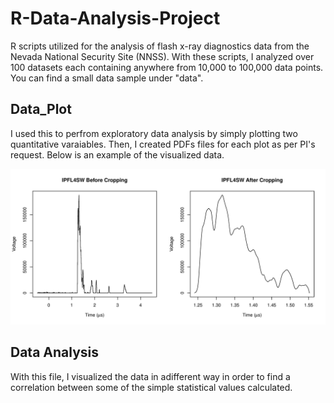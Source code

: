 # R-Data-Analysis-Project
R scripts utilized for the analysis of flash x-ray  diagnostics data from the Nevada National Security Site (NNSS). With these scripts, I analyzed over 100 datasets each containing anywhere from 10,000 to 100,000 data points. You can find a small data sample under "data".

## Data_Plot
I used this to perfrom exploratory data analysis by simply plotting two quantitative varaiables. Then, I created PDFs files for each plot as per PI's request. Below is an example of the visualized data.

![Plotting](data/peakCropping1.jpg)

## Data Analysis
With this file, I visualized the data in adifferent way in order to find a correlation between some of the simple statistical values calculated. 
